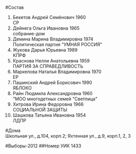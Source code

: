 #Состав
1. Бекетов Андрей Семёнович 1960   
    СР
2. Дейнега Ольга Ивановна 1965   
    собрание-дом
3. Демина Марина Владимировна 1974   
    Политическая партия "УМНАЯ РОССИЯ"
4. Жукова Дарья Юрьевна 1989   
    КПРФ
5. Краснова Нелли Анатольевна 1959   
    ПАРТИЯ ЗА СПРАВЕДЛИВОСТЬ
6. Маркелова Наталья Владимировна 1970   
    ЕР
7. Пашинский Андрей Борисович 1990   
    ЯБЛОКО
8. Райн Людмила Александровна 1960   
    "МОО многодетных семей "Светлица"
9. Хитрова Ирина Федоровна 1966   
    СОЦИАЛЬНОЙ ЗАЩИТЫ
10. Шашкова Татьяна Ивановна 1954   
    ЛДПР

#Дома  
Школьная ул., д.104, корп.2; Яхтенная ул., д.9, корп.1, 2, 3

#Выборы-2012
##Номер УИК
1433
